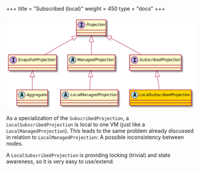 +++
title = "Subscribed (local)"
weight = 450
type = "docs"
+++

![](../ph_ls.png#center)

As a specialization of the `SubscribedProjection`, a `LocalSubscribedProjection` is local to one VM (just like a `LocalManagedProjection`).
This leads to the same problem already discussed in relation to `LocalManagedProjection`: A possible inconsistency between nodes.

A `LocalSubscribedProjection` is providing locking (trivial) and state awareness, so it is very easy to use/extend.
